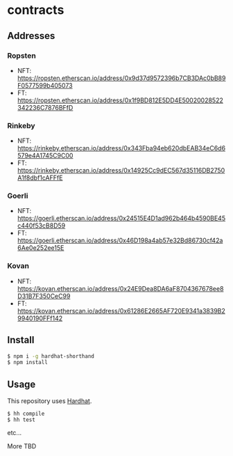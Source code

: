 # contracts

## Addresses

### Ropsten

* NFT: https://ropsten.etherscan.io/address/0x9d37d9572396b7CB3DAc0bB89F0577599b405073
* FT: https://ropsten.etherscan.io/address/0x1f9BD812E5DD4E50020028522342236C7876BFfD

### Rinkeby

* NFT: https://rinkeby.etherscan.io/address/0x343Fba94eb620dbEAB34eC6d6579e4A1745C9C00
* FT: https://rinkeby.etherscan.io/address/0x14925Cc9dEC567d35116DB2750A1f8dbf1cAFFfE

### Goerli

* NFT: https://goerli.etherscan.io/address/0x24515E4D1ad962b464b4590BE45c440f53cB8D59
* FT: https://goerli.etherscan.io/address/0x46D198a4ab57e32Bd86730cf42a6Ae0e252ee15E

### Kovan

* NFT: https://kovan.etherscan.io/address/0x24E9Dea8DA6aF8704367678ee8D31B7F350CeC99
* FT: https://kovan.etherscan.io/address/0x61286E2665AF720E9341a3839B29940190FFf142

## Install

```bash
$ npm i -g hardhat-shorthand
$ npm install
```

## Usage

This repository uses [Hardhat](https://hardhat.org/guides/shorthand.html).

```
$ hh compile
$ hh test
```

etc...

More TBD
